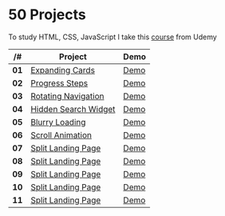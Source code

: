 # 50 Projects

To study HTML, CSS, JavaScript I take this [course](https://www.udemy.com/course/50-projects-50-days/) from Udemy

| /#     | Project                                           | Demo     |
| ------ | ------------------------------------------------- | -------- |
| **01** | [Expanding Cards](#/tree/main/01.expanding-cards) | [Demo]() |
| **02** | [Progress Steps](#/tree/main/02.Progress-Steps)   | [Demo]() |
| **03** | [Rotating Navigation]()                           | [Demo]() |
| **04** | [Hidden Search Widget]()                          | [Demo]() |
| **05** | [Blurry Loading]()                                | [Demo]() |
| **06** | [Scroll Animation]()                              | [Demo]() |
| **07** | [Split Landing Page]()                            | [Demo]() |
| **08** | [Split Landing Page]()                            | [Demo]() |
| **09** | [Split Landing Page]()                            | [Demo]() |
| **10** | [Split Landing Page]()                            | [Demo]() |
| **11** | [Split Landing Page]()                            | [Demo]() |
